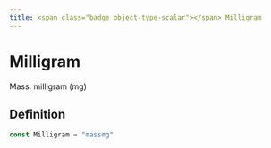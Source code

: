 ```yaml
---
title: <span class="badge object-type-scalar"></span> Milligram
---
```

# <span class="badge object-type-scalar"></span> Milligram

Mass: milligram (mg)

## Definition

```go
const Milligram = "massmg"
```
